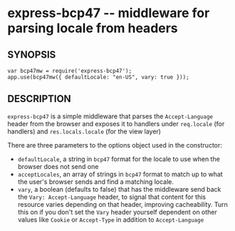 express-bcp47 -- middleware for parsing locale from headers
===========================================================

## SYNOPSIS

    var bcp47mw = require('express-bcp47');
    app.use(bcp47mw({ defaultLocale: "en-US", vary: true }));

## DESCRIPTION

`express-bcp47` is a simple middleware that parses the `Accept-Language` header from the browser and exposes it to handlers under `req.locale` (for handlers) and `res.locals.locale` (for the view layer)

There are three parameters to the options object used in the constructor:

* `defaultLocale`, a string in `bcp47` format for the locale to use when the browser does not send one
* `acceptLocales`, an array of strings in `bcp47` format to match up to what the user's browser sends and find a matching locale.
* `vary`, a boolean (defaults to false) that has the middleware send back the `Vary: Accept-Language` header, to signal that content for this resource varies depending on that header, improving cacheability. Turn this on if you don't set the `Vary` header yourself dependent on other values like `Cookie` or `Accept-Type` in addition to `Accept-Language`
